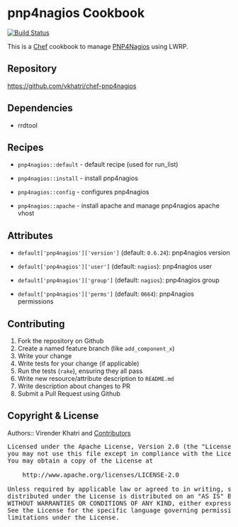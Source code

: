 pnp4nagios Cookbook
================

[![Build Status](https://travis-ci.org/vkhatri/chef-pnp4nagios.svg?branch=master)](https://travis-ci.org/vkhatri/chef-pnp4nagios)

This is a [Chef] cookbook to manage [PNP4Nagios] using LWRP.


## Repository

https://github.com/vkhatri/chef-pnp4nagios


## Dependencies

- rrdtool


## Recipes

- `pnp4nagios::default`      - default recipe (used for run_list)

- `pnp4nagios::install`      - install pnp4nagios

- `pnp4nagios::config`      - configures pnp4nagios

- `pnp4nagios::apache`      - install apache and manage pnp4nagios apache vhost


## Attributes

* `default['pnp4nagios']['version']` (default: `0.6.24`): pnp4nagios version

* `default['pnp4nagios']['user']` (default: `nagios`): pnp4nagios user

* `default['pnp4nagios']['group']` (default: `nagios`): pnp4nagios group

* `default['pnp4nagios']['perms']` (default: `0664`): pnp4nagios permissions


## Contributing

1. Fork the repository on Github
2. Create a named feature branch (like `add_component_x`)
3. Write your change
4. Write tests for your change (if applicable)
5. Run the tests (`rake`), ensuring they all pass
6. Write new resource/attribute description to `README.md`
7. Write description about changes to PR
8. Submit a Pull Request using Github


## Copyright & License

Authors:: Virender Khatri and [Contributors]

<pre>
Licensed under the Apache License, Version 2.0 (the "License");
you may not use this file except in compliance with the License.
You may obtain a copy of the License at

    http://www.apache.org/licenses/LICENSE-2.0

Unless required by applicable law or agreed to in writing, software
distributed under the License is distributed on an "AS IS" BASIS,
WITHOUT WARRANTIES OR CONDITIONS OF ANY KIND, either express or implied.
See the License for the specific language governing permissions and
limitations under the License.
</pre>


[Chef]: https://www.chef.io/
[PNP4Nagios]: https://docs.pnp4nagios.org/
[Contributors]: https://github.com/vkhatri/chef-pnp4nagios/graphs/contributors
